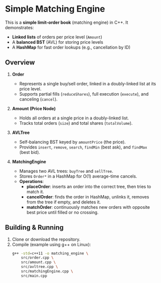 # Simple Matching Engine

This is a **simple limit-order book** (matching engine) in C++. It demonstrates:
- **Linked lists** of orders per price level (`Amount`)
- A **balanced BST** (AVL) for storing price levels
- A **HashMap** for fast order lookups (e.g., cancellation by ID)

## Overview

1. **Order**  
   - Represents a single buy/sell order, linked in a doubly-linked list at its price level.  
   - Supports partial fills (`reduceShares`), full execution (`execute`), and canceling (`cancel`).

2. **Amount (Price Node)**  
   - Holds all orders at a single price in a doubly-linked list.  
   - Tracks total orders (`size`) and total shares (`totalVolume`).

3. **AVLTree**  
   - Self-balancing BST keyed by `amountPrice` (the price).  
   - Provides `insert`, `remove`, `search`, `findMin` (best ask), and `findMax` (best bid).

4. **MatchingEngine**  
   - Manages two AVL trees: `buyTree` and `sellTree`.  
   - Stores `Order*` in a HashMap for O(1) average-time cancels.  
   - **Operations**:
     - **placeOrder**: inserts an order into the correct tree, then tries to match it.  
     - **cancelOrder**: finds the order in HashMap, unlinks it, removes from the tree if empty, and deletes it.  
     - **matchOrder**: continuously matches new orders with opposite best price until filled or no crossing.

## Building & Running

1. Clone or download the repository.
2. Compile (example using g++ on Linux):
   ```bash
   g++ -std=c++11 -o matching_engine \
       src/order.cpp \
       src/amount.cpp \
       src/avltree.cpp \
       src/matchingEngine.cpp \
       src/main.cpp

